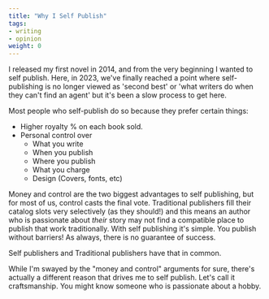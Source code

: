 ```yaml
---
title: "Why I Self Publish"
tags:
- writing
- opinion
weight: 0
---
```


I released my first novel in 2014, and from the very beginning I wanted to self publish. Here, in 
2023, we've finally reached a point where self-publishing is no longer viewed as 'second best' or 'what writers do when they can't find an agent' but it's been a slow process to get here.

Most people who self-publish do so because they prefer certain things:

- Higher royalty % on each book sold.
- Personal control over
	- What you write
	- When you publish
	- Where you publish
	- What you charge
	- Design (Covers, fonts, etc)

Money and control are the two biggest advantages to self publishing, but for most of us, control casts the final vote. Traditional publishers fill their catalog slots very selectively (as they should!) and this means an author who is passionate about *their* story may not find a compatible place to publish that work traditionally. With self publishing it's simple. You publish without barriers! As always, there is no guarantee of success.

Self publishers and Traditional publishers have that in common.

While I'm swayed by the "money and control" arguments for sure, there's actually a different reason  that drives me to self publish. Let's call it craftsmanship. You might know someone who is passionate about a hobby.
